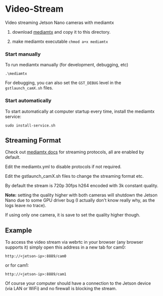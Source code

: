 # Video-Stream

Video streaming Jetson Nano cameras with mediamtx

1. download [mediamtx](https://github.com/bluenviron/mediamtx/releases) and copy it to this directory.

2. make mediamtx executable `chmod a+x mediamtx`

### Start manually

To run mediamtx manually (for development, debugging, etc)

`.\mediamtx`

For debugging, you can also set the `GST_DEBUG` level in the `gstlaunch_camX.sh` files.

### Start automatically

To start automatically at computer startup every time, install the mediamtx service:

`sudo install-service.sh`

## Streaming Format

Check out [mediamtx docs](https://github.com/bluenviron/mediamtx) for streaming protocols, all are enabled by default.

Edit the mediamtx.yml to disable protocols if not required.

Edit the gstlaunch_camX.sh files to change the streaming format etc.

By default the stream is 720p 30fps h264 encoded with 3k constant quality.

**Note:** setting the quality higher with both cameras will shutdown the Jetson Nano due to some GPU driver bug (I actually don't know really why, as the logs leave no trace).

If using only one camera, it is save to set the quality higher though.

## Example

To access the video stream via webrtc in your browser (any browser supports it) simply open this address in a new tab for cam0:

`http://<jetson-ip>:8889/cam0`

or for cam1:

`http://<jetson-ip>:8889/cam1`

Of course your computer should have a connection to the Jetson device (via LAN or WiFi) and no firewall is blocking the stream.
